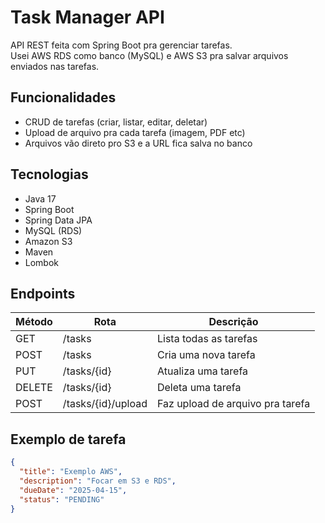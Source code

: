 # Task Manager API

API REST feita com Spring Boot pra gerenciar tarefas.  
Usei AWS RDS como banco (MySQL) e AWS S3 pra salvar arquivos enviados nas tarefas.

## Funcionalidades

- CRUD de tarefas (criar, listar, editar, deletar)
- Upload de arquivo pra cada tarefa (imagem, PDF etc)
- Arquivos vão direto pro S3 e a URL fica salva no banco

## Tecnologias

- Java 17
- Spring Boot
- Spring Data JPA
- MySQL (RDS)
- Amazon S3
- Maven
- Lombok

## Endpoints

| Método | Rota                  | Descrição                         |
|--------|-----------------------|-----------------------------------|
| GET    | /tasks                | Lista todas as tarefas            |
| POST   | /tasks                | Cria uma nova tarefa              |
| PUT    | /tasks/{id}           | Atualiza uma tarefa               |
| DELETE | /tasks/{id}           | Deleta uma tarefa                 |
| POST   | /tasks/{id}/upload    | Faz upload de arquivo pra tarefa  |

## Exemplo de tarefa

```json
{
  "title": "Exemplo AWS",
  "description": "Focar em S3 e RDS",
  "dueDate": "2025-04-15",
  "status": "PENDING"
}
